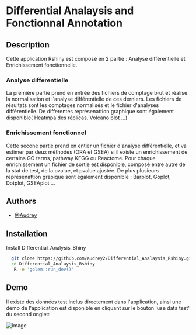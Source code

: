 
# Differential Analaysis and Fonctionnal Annotation
## Description
Cette application Rshiny est composé en 2 partie : Analyse différentielle et Enrichissement fonctionnelle. 
### Analyse differentielle
La première partie prend en entrée des fichiers de comptage brut et réalise la normalisation et l'analyse différentielle de ces derniers.
Les fichiers de résultats sont les comptages normalisés et le fichier d'analyses différentielle. De differentes représenattion graphique sont également disponible( Heatmpa des réplicas, Volcano plot ...)
### Enrichissement fonctionnel
Cette secone partie prend en entier un fichier d'analyse différentielle, et va estimer par deux méthodes (ORA et GSEA) si il existe un enrichissement de certains GO terms, pathway KEGG ou Reactome. Pour chaque enrichissement un fichier de sortie est disponible, composé entre autre de la stat de test, de la pvalue, et pvalue ajustée. De plus plusieurs représenattion grapique sont également disponible : Barplot, Goplot, Dotplot, GSEAplot ...


## Authors

- [@Audrey](https://www.github.com/audrey2)


## Installation

Install Differential_Analysis_Shiny

```bash
  git clone https://github.com/audrey2/Differential_Analaysis_Rshiny.git
  cd Differential_Analaysis_Rshiny
   R -e 'golem::run_dev()'
```
    
## Demo

Il existe des données test inclus directement dans l'application, ainsi une demo de l'application est disponible en cliquant sur le bouton 'use data test' du second onglet:


![image]("./Data_test_DAFE.png")


